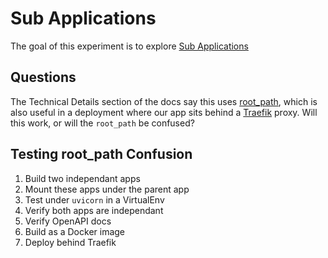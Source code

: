 # Sub Applications

The goal of this experiment is to explore [Sub Applications](https://fastapi.tiangolo.com/advanced/sub-applications/)

## Questions

The Technical Details section of the docs say this uses [root_path](https://fastapi.tiangolo.com/advanced/sub-applications/), which is also useful in a deployment where our app sits behind a [Traefik](https://traefik.io/) proxy. Will this work, or will the `root_path` be confused?

## Testing root_path Confusion

1. Build two independant apps
1. Mount these apps under the parent app
1. Test under `uvicorn` in a VirtualEnv
1. Verify both apps are independant
1. Verify OpenAPI docs
1. Build as a Docker image
1. Deploy behind Traefik

